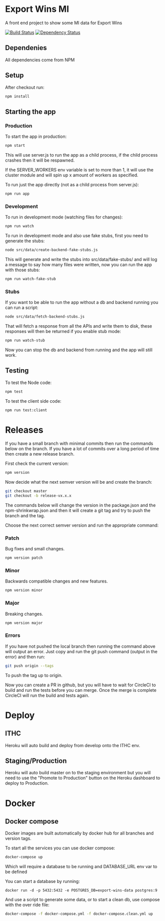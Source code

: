 Export Wins MI
==============

A front end project to show some MI data for Export Wins

[![Build Status](https://circleci.com/gh/uktrade/export-wins-ui-mi.svg?style=shield)](https://circleci.com/gh/uktrade/export-wins-ui-mi)
[![Dependency Status](https://img.shields.io/gemnasium/uktrade/export-wins-ui-mi.svg?style=flat&label=dependencies)](https://gemnasium.com/github.com/uktrade/export-wins-ui-mi)

## Dependenies

All dependencies come from NPM

## Setup

After checkout run:

```bash
npm install
```

## Starting the app

### Production

To start the app in production:

```bash
npm start
```

This will use server.js to run the app as a child process, if the child process crashes then it will be respawned.

If the SERVER_WORKERS env variable is set to more than 1, it will use the cluster module and will spin up x amount of workers as specified.


To run just the app directly (not as a child process from server.js):

```bash
npm run app
```

### Development

To run in development mode (watching files for changes):

```bash
npm run watch
```

To run in development mode and also use fake stubs, first you need to generate the stubs:

```bash
node src/data/create-backend-fake-stubs.js
```

This will generate and write the stubs into src/data/fake-stubs/ and will log a message to say how many files were written, now you can run the app with those stubs:

```bash
npm run watch-fake-stub
```

### Stubs

If you want to be able to run the app without a db and backend running you can run a script:

```bash
node src/data/fetch-backend-stubs.js
```

That will fetch a response from all the APIs and write them to disk, these responses will then be returned if you enable stub mode:

```bash
npm run watch-stub
```

Now you can stop the db and backend from running and the app will still work.

## Testing

To test the Node code:

```bash
npm test
```

To test the client side code:

```bash
npm run test:client
```

# Releases

If you have a small branch with minimal commits then run the commands below on the branch. If you have a lot of commits over a long period of time then create a new release branch.

First check the current version:

```bash
npm version
```

Now decide what the next semver version will be and create the branch:

```bash
git checkout master
git checkout -b release-vx.x.x
```

The commands below will change the version in the package.json and the npm-shrinkwrap.json and then it will create a git tag and try to push the branch and the tag.

Choose the next correct semver version and run the appropriate command:

### Patch

Bug fixes and small changes.

```bash
npm version patch
```

### Minor

Backwards compatible changes and new features.

```bash
npm version minor
```

### Major

Breaking changes.

```bash
npm version major
```

### Errors

If you have not pushed the local branch then running the command above will output an error. Just copy and run the git push command (output in the error) and then run:

```bash
git push origin --tags
```

To push the tag up to origin.

Now you can create a PR in github, but you will have to wait for CircleCI to build and run the tests before you can merge. Once the merge is complete CircleCI will run the build and tests again.

# Deploy

## ITHC
Heroku will auto build and deploy from develop onto the ITHC env.

## Staging/Production

Heroku will auto build master on to the staging environment but you will need to use the "Promote to Production" button on the Heroku dashboard to deploy to Production.

# Docker

## Docker compose

Docker images are built automatically by docker hub for all branches and version tags.

To start all the services you can use docker compose:

```bash
docker-compose up
```

Which will require a database to be running and DATABASE_URL env var to be defined

You can start a database by running:

```
docker run -d -p 5432:5432 -e POSTGRES_DB=export-wins-data postgres:9
```

And use a script to generate some data, or to start a clean db, use compose with the over ride file:

```bash
docker-compose -f docker-compose.yml -f docker-compose.clean.yml up
```
